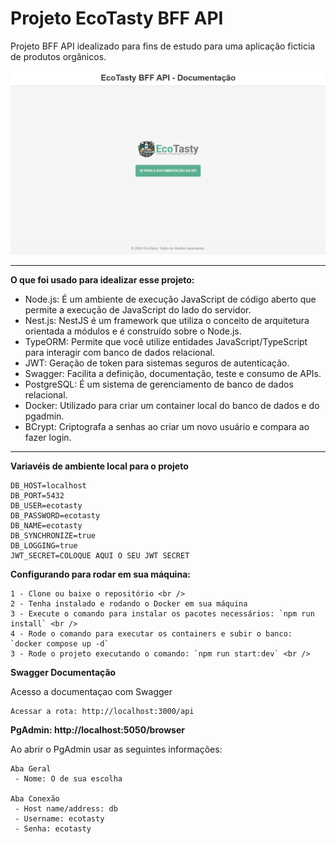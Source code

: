 # Projeto EcoTasty BFF API

Projeto BFF API idealizado para fins de estudo para uma aplicação ficticia de
produtos orgânicos.

![EcoTasty - BFF API Home Screenshot](https://github.com/CodesByTiago/ecotasty-bff-api/blob/main/screenshots/home.png)

<hr />

**O que foi usado para idealizar esse projeto:**

- Node.js: É um ambiente de execução JavaScript de código aberto que permite a
  execução de JavaScript do lado do servidor.
- Nest.js: NestJS é um framework que utiliza o conceito de arquitetura orientada
  a módulos e é construído sobre o Node.js.
- TypeORM: Permite que você utilize entidades JavaScript/TypeScript para
  interagir com banco de dados relacional.
- JWT: Geração de token para sistemas seguros de autenticação.
- Swagger: Facilita a definição, documentação, teste e consumo de APIs.
- PostgreSQL: É um sistema de gerenciamento de banco de dados relacional.
- Docker: Utilizado para criar um container local do banco de dados e do pgadmin.
- BCrypt: Criptografa a senhas ao criar um novo usuário e compara ao fazer login.

<hr />

**Variavéis de ambiente local para o projeto**

```
DB_HOST=localhost
DB_PORT=5432
DB_USER=ecotasty
DB_PASSWORD=ecotasty
DB_NAME=ecotasty
DB_SYNCHRONIZE=true
DB_LOGGING=true
JWT_SECRET=COLOQUE AQUI O SEU JWT SECRET
```

**Configurando para rodar em sua máquina:**

```
1 - Clone ou baixe o repositório <br />
2 - Tenha instalado e rodando o Docker em sua máquina
3 - Execute o comando para instalar os pacotes necessários: `npm run install` <br />
4 - Rode o comando para executar os containers e subir o banco: `docker compose up -d`
3 - Rode o projeto executando o comando: `npm run start:dev` <br />
```

**Swagger Documentação**

Acesso a documentaçao com Swagger

```
Acessar a rota: http://localhost:3000/api
```

**PgAdmin: http://localhost:5050/browser**

Ao abrir o PgAdmin usar as seguintes informações:

```
Aba Geral
 - Nome: O de sua escolha

Aba Conexão
 - Host name/address: db
 - Username: ecotasty
 - Senha: ecotasty
```
